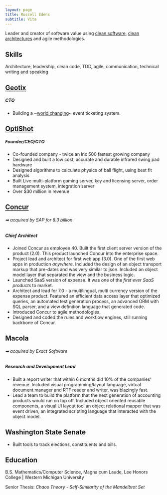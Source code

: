 ```yaml
---
layout: page
title: Russell Edens
subtitle: Vita
---
```


Leader and creator of software value using [clean software](http://www.voomify.io/2016-06-21-clean-software/), [clean architectures](http://www.voomify.io/2016-06-21-clean-architecture/) and agile methodologies.

## Skills

Architecture, leadership, clean code, TDD, agile, communication, technical writing and speaking

## [Geotix](http://www.geotix.com)
##### CTO
* Building a ~[world changing](/geotix-making-the-world-a-better-place)~ event ticketing system.

## [OptiShot](http://www.optishotgolf.com)
##### Founder/CEO/CTO 
* Co-founded company - twice an Inc 500 fastest growing company
* Designed and built a low cost, accurate and durable infrared swing pad hardware
* Designed algorithms to calculate physics of ball flight, using best fit analysis
* Built Live multi-platform gaming server, key and licensing server, order management system, integration server
* Over $30 million in revenue

## [Concur](http://concur.com) 
###### ➡ acquired by SAP for 8.3 billion
##### Chief Architect 
* Joined Concur as employee 40. Built the first client server version of the product (2.0). This product launched Concur into the enterprise space.
* Project lead and architect for first web app (3.0). One of the first web apps in production *anywhere*. Included the design of an object transport markup that pre-dates and was very similar to json. Included an object model layer that separated the view and the business logic.
* Launched SaaS version of expense. It was one of the *first ever SaaS products* to market.
* Architect and lead for 7.0 - a multilingual, multi currency version of the expense product. Featured an efficient data access layer that optimized queries, an automated test generation process, an advanced ORM with SQL parser, and a view definition language that generated code.
* Introduced Concur to agile methodologies.
* Designed and coded the rules and workflow engines, still running backbone of Concur.

## Macola 
###### ➡ acquired by Exact Software
##### Research and Development Lead 
* Built a report writer that within 6 months did 10% of the companies’ revenue. Included visual programming/layout language, virtual document manager and RTF reader and writer, was blazingly fast.
* Lead a team to build the platform that the next generation of accounting products would run on top off. Included object oriented reusable components, a visual UI layout tool an object relational mapper that was event driven, an integrated scripting language that interacted with the object model.

## Washington State Senate
* Built tools to track elections, constituents and bills.

## Education
B.S. Mathematics/Computer Science, Magna cum Laude, Lee Honors College | Western Michigan University

Senior Thesis: *Chaos Theory - Self-Similarity of the Mandelbrot Set* 
